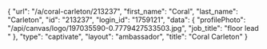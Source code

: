 {
    "url": "\/a\/coral-carleton\/213237",
    "first_name": "Coral",
    "last_name": "Carleton",
    "id": "213237",
    "login_id": "1759121",
    "data": {
        "profilePhoto": "\/api\/canvas\/logo\/197035590-0.7779427533503.jpg",
        "job_title": "floor lead "
    },
    "type": "captivate",
    "layout": "ambassador",
    "title": "Coral Carleton"
}